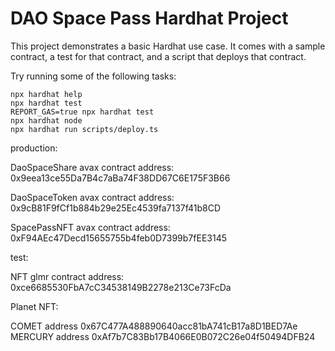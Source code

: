 # DAO Space Pass Hardhat Project

This project demonstrates a basic Hardhat use case. It comes with a sample contract, a test for that contract, and a script that deploys that contract.

Try running some of the following tasks:

```shell
npx hardhat help
npx hardhat test
REPORT_GAS=true npx hardhat test
npx hardhat node
npx hardhat run scripts/deploy.ts
```

production:

DaoSpaceShare avax contract address:
0x9eea13ce55Da7B4c7aBa74F38DD67C6E175F3B66

DaoSpaceToken avax contract address:
0x9cB81F9fCf1b884b29e25Ec4539fa7137f41b8CD

SpacePassNFT avax contract address:
0xF94AEc47Decd15655755b4feb0D7399b7fEE3145

test:

NFT glmr contract address:
0xce6685530FbA7cC34538149B2278e213Ce73FcDa


Planet NFT:

COMET address 0x67C477A488890640acc81bA741cB17a8D1BED7Ae
MERCURY address 0xAf7b7C83Bb17B4066E0B072C26e04f50494DFB24